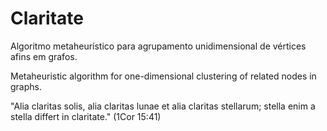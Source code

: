 Claritate
=====

Algoritmo metaheurístico para agrupamento unidimensional de vértices afins em grafos.

Metaheuristic algorithm for one-dimensional clustering of related nodes in graphs.


"Alia claritas solis,
 alia claritas lunae et
 alia claritas stellarum;
 stella enim a stella differt in claritate." (1Cor 15:41)
